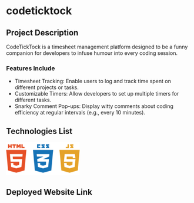 # codeticktock
## Project Description
CodeTickTock is a timesheet management platform designed to be a funny companion for developers to infuse humour into every coding session.
### Features Include
- Timesheet Tracking:
Enable users to log and track time spent on different projects or tasks.
- Customizable Timers:
Allow developers to set up multiple timers for different tasks.
- Snarky Comment Pop-ups:
Display witty comments about coding efficiency at regular intervals (e.g., every 10 minutes).
## Technologies List
<img src="htmlcssjs.png" alt="HTML, CSS, JavaScript" width="200"/>

## Deployed Website Link
